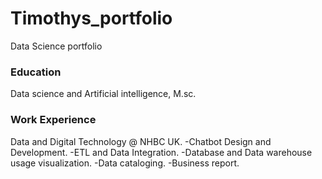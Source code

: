 # Timothys_portfolio
Data Science portfolio
### Education
Data science and Artificial intelligence, M.sc.
### Work Experience
Data and Digital Technology @ NHBC UK.
-Chatbot Design and Development.
-ETL and Data Integration.
-Database and Data warehouse usage visualization.
-Data cataloging.
-Business report.

